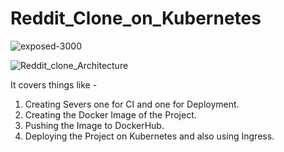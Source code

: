 # Reddit_Clone_on_Kubernetes
![exposed-3000](https://github.com/user-attachments/assets/b2dce5e0-55b9-4391-9c5d-f7771e738e0c)

![Reddit_clone_Architecture](https://github.com/user-attachments/assets/86a64a36-bd33-4919-8be6-bb032c6eda1d)

It covers things like -
1) Creating Severs one for CI and one for Deployment.
2) Creating the Docker Image of the Project.
3) Pushing the Image to DockerHub.
4) Deploying the Project on Kubernetes and also using Ingress.
